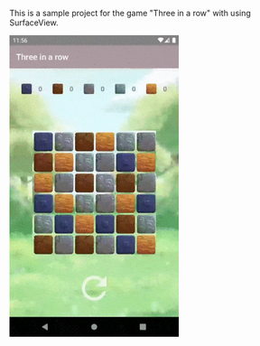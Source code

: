This is a sample project for the game "Three in a row" with using SurfaceView.

<img src="https://github.com/AnastasiaKubova/GameThreeInRow/blob/master/preview/previewvideo.gif?raw=true" width="300" />
